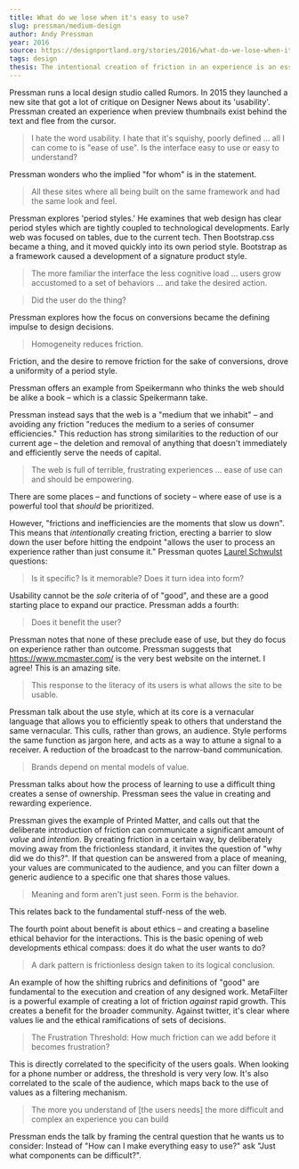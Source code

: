 ```yaml
---
title: What do we lose when it's easy to use?
slug: pressman/medium-design
author: Andy Pressman
year: 2016
source: https://designportland.org/stories/2016/what-do-we-lose-when-its-easy-to-use
tags: design
thesis: The intentional creation of friction in an experience is an essential way to create experience and communicate values. 
---
```


Pressman runs a local design studio called Rumors. In 2015 they launched a new site that got a lot of critique on Designer News about its 'usability'. Pressman created an experience when preview thumbnails exist behind the text and flee from the cursor.

> I hate the word usability. I hate that it's squishy, poorly defined … all I can come to is "ease of use". Is the interface easy to use or easy to understand?

Pressman wonders who the implied "for whom" is in the statement.

> All these sites where all being built on the same framework and had the same look and feel.

Pressman explores 'period styles.' He examines that web design has clear period styles which are tightly coupled to technological developments. Early web was focused on tables, due to the current tech. Then Bootstrap.css became a thing, and it moved quickly into its own period style. Bootstrap as a framework caused a development of a signature product style.

> The more familiar the interface the less cognitive load … users grow accustomed to a set of behaviors … and take the desired action.

> Did the user do the thing?

Pressman explores how the focus on conversions became the defining impulse to design decisions.

> Homogeneity reduces friction.

Friction, and the desire to remove friction for the sake of conversions, drove a uniformity of a period style.

Pressman offers an example from Speikermann who thinks the web should be alike a book – which is a classic Speikermann take.

Pressman instead says that the web is a "medium that we inhabit" – and avoiding any friction "reduces the medium to a series of consumer efficiencies." This reduction has strong similarities to the reduction of our current age – the deletion and removal of anything that doesn't immediately and efficiently serve the needs of capital.

> The web is full of terrible, frustrating experiences … ease of use can and should be empowering.

There are some places – and functions of society – where ease of use is a powerful tool that _should_ be prioritized.

However, "frictions and inefficiencies are the moments that slow us down". This means that _intentionally_ creating friction, erecting a barrier to slow down the user before hitting the endpoint "allows the user to process an experience rather than just consume it." Pressman quotes [Laurel Schwulst](https://laurelschwulst.com/) questions:

> Is it specific?
> Is it memorable?
> Does it turn idea into form?

Usability cannot be the _sole_ criteria of of "good", and these are a good starting place to expand our practice. Pressman adds a fourth:

> Does it benefit the user?

Pressman notes that none of these preclude ease of use, but they do focus on experience rather than outcome. Pressman suggests that https://www.mcmaster.com/ is the very best website on the internet. I agree! This is an amazing site.

> This response to the literacy of its users is what allows the site to be usable.

Pressman talk about the use style, which at its core is a vernacular language that allows you to efficiently speak to others that understand the same vernacular. This culls, rather than grows, an audience. Style performs the same function as jargon here, and acts as a way to attune a signal to a receiver. A reduction of the broadcast to the narrow-band communication.

> Brands depend on mental models of value.

Pressman talks about how the process of learning to use a difficult thing creates a sense of ownership. Pressman sees the value in creating and rewarding experience.

Pressman gives the example of Printed Matter, and calls out that the deliberate introduction of friction can communicate a significant amount of _value_ and _intention_. By creating friction in a certain way, by deliberately moving away from the frictionless standard, it invites the question of "why did we do this?". If that question can be answered from a place of meaning, your values are communicated to the audience, and you can filter down a generic audience to a specific one that shares those values.

> Meaning and form aren't just seen. Form is the behavior.

This relates back to the fundamental stuff-ness of the web.

The fourth point about benefit is about ethics – and creating a baseline ethical behavior for the interactions. This is the basic opening of web developments ethical compass: does it do what the user wants to do?

> A dark pattern is frictionless design taken to its logical conclusion.

An example of how the shifting rubrics and definitions of "good" are fundamental to the execution and creation of any designed work. MetaFilter is a powerful example of creating a lot of friction _against_ rapid growth. This creates a benefit for the broader community. Against twitter, it's clear where values lie and the ethical ramifications of sets of decisions.

> The Frustration Threshold: How much friction can we add before it becomes frustration?

This is directly correlated to the specificity of the users goals. When looking for a phone number or address, the threshold is very very low. It's also correlated to the scale of the audience, which maps back to the use of values as a filtering mechanism.

> The more you understand of [the users needs] the more difficult and complex an experience you can build

Pressman ends the talk by framing the central question that he wants us to consider: Instead of "How can I make everything easy to use?" ask "Just what components can be difficult?".









